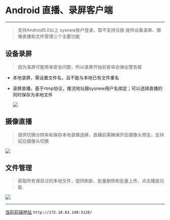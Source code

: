 # Android 直播、录屏客户端
***

>  支持Android5.0以上
>  sysnew账户登录，暂不支持注册
>  提供设备录屏、摄像直播和文件管理三个主要功能

## 设备录屏
> 因为录屏可能带来安全问题，所以录屏开始前安卓会弹出警告框

* 本地录屏，需设置文件名，且不能与本地已有文件重名
* 录屏直播，基于rtmp协议，推流地址跟sysnew用户名绑定；可以选择直播的同时保存为本地文件

  ![](http://172.17.138.108:8082/public/fileWare/screenrecord-1483078591516.gif)

## 摄像直播
> 提供切换分辨率和保存本地录像选择，直播前需确保开启摄像头预览，支持前后摄像头切换

![](http://172.17.138.108:8082/public/fileWare/camera-1483078879187.gif)

## 文件管理
> 获取所有保存过的本地文件，提供刷新、批量删除和批量上传，点击播放功能

![](http://172.17.138.108:8082/public/fileWare/filemanage-1483079167540.gif)

***
[当前前端地址](http://172.18.63.148:3128/) `http://172.18.63.148:3128/`